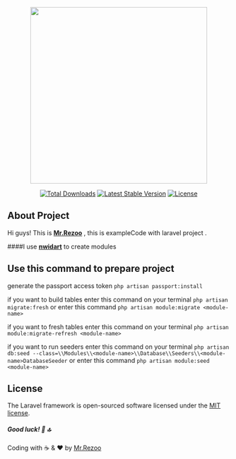 <p align="center"><a href="https://laravel.com" target="_blank"><img src="https://raw.githubusercontent.com/laravel/art/master/logo-lockup/5%20SVG/2%20CMYK/1%20Full%20Color/laravel-logolockup-cmyk-red.svg" width="400"></a></p>

<p align="center">
<a href="https://packagist.org/packages/laravel/framework"><img src="https://poser.pugx.org/laravel/framework/d/total.svg" alt="Total Downloads"></a>
<a href="https://packagist.org/packages/laravel/framework"><img src="https://poser.pugx.org/laravel/framework/v/stable.svg" alt="Latest Stable Version"></a>
<a href="https://packagist.org/packages/laravel/framework"><img src="https://poser.pugx.org/laravel/framework/license.svg" alt="License"></a>
</p>

## About Project 
Hi guys! This is **[Mr.Rezoo](https://rezoo.ir)**  ,
this is exampleCode with laravel project .

####I use **[nwidart](https://nwidart.com/)** to create modules

## Use this command to prepare project

generate the passport access token
`php artisan passport:install`

if you want to build tables enter this command on your terminal
`php artisan migrate:fresh`
or enter this command
`php artisan module:migrate <module-name>`

if you want to fresh tables enter this command on your terminal
`php artisan module:migrate-refresh <module-name>`

if you want to run seeders enter this command on your terminal
`php artisan db:seed --class=\\Modules\\<module-name>\\Database\\Seeders\\<module-name>DatabaseSeeder`
or enter this command 
`php artisan module:seed <module-name>`


## License
The Laravel framework is open-sourced software licensed under the [MIT license](https://opensource.org/licenses/MIT).

##### Good luck! :gem: :top:
Coding with :coffee: & :heart: by [Mr.Rezoo](https://rezoo.ir)
